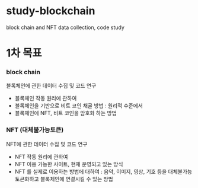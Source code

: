 # study-blockchain
block chain and NFT data collection, code study

# 1차 목표

### block chain
블록체인에 관한 데이터 수집 및 코드 연구 
- 블록체인 작동 원리에 관하여
- 블록체인을 기반으로 비트 코인 채굴 방법 : 원리적 수준에서
- 블록체인에 NFT, 비트 코인을 암호화 하는 방법

### NFT (대체불가능토큰)
NFT에 관한 데이터 수집 및 코드 연구
- NFT 작동 원리에 관하여
- NFT 이용 가능한 사이트, 현재 운영되고 있는 방식
- NFT 를 실제로 이용하는 방법에 대하여 : 음악, 이미지, 영상, 기호 등을 대체불가능토큰화하고 블록체인에 연결시킬 수 있는 방법
